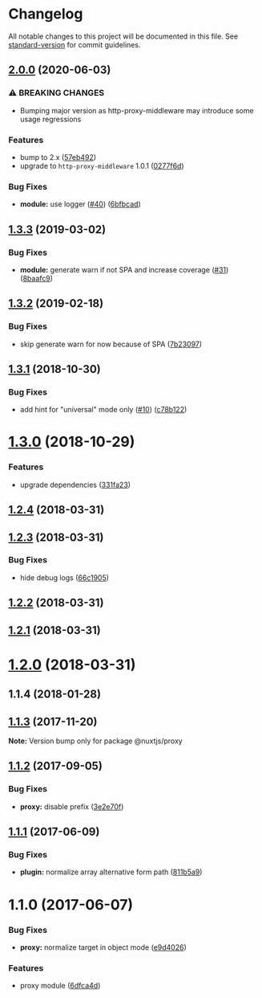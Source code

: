 # Changelog

All notable changes to this project will be documented in this file. See [standard-version](https://github.com/conventional-changelog/standard-version) for commit guidelines.

## [2.0.0](https://github.com/nuxt-community/proxy-module/compare/v1.3.3...v2.0.0) (2020-06-03)


### ⚠ BREAKING CHANGES

* Bumping major version as http-proxy-middleware may introduce some usage regressions

### Features

* bump to 2.x ([57eb492](https://github.com/nuxt-community/proxy-module/commit/57eb492c42cea6b6e90e4348065da308274fbc8a))
* upgrade to `http-proxy-middleware` 1.0.1 ([0277f6d](https://github.com/nuxt-community/proxy-module/commit/0277f6d0c753a73b2b4ab15223c1a5f9da0085ca))


### Bug Fixes

* **module:** use logger ([#40](https://github.com/nuxt-community/proxy-module/issues/40)) ([6bfbcad](https://github.com/nuxt-community/proxy-module/commit/6bfbcade52c364647c26084eb66a16ff6a7c7e11))

## [1.3.3](https://github.com/nuxt-community/proxy-module/compare/v1.3.2...v1.3.3) (2019-03-02)


### Bug Fixes

* **module:** generate warn if not SPA and increase coverage ([#31](https://github.com/nuxt-community/proxy-module/issues/31)) ([8baafc9](https://github.com/nuxt-community/proxy-module/commit/8baafc9))



## [1.3.2](https://github.com/nuxt-community/proxy-module/compare/v1.3.1...v1.3.2) (2019-02-18)


### Bug Fixes

* skip generate warn for now because of SPA ([7b23097](https://github.com/nuxt-community/proxy-module/commit/7b23097))



<a name="1.3.1"></a>
## [1.3.1](https://github.com/nuxt-community/proxy-module/compare/v1.3.0...v1.3.1) (2018-10-30)


### Bug Fixes

* add hint for "universal" mode only ([#10](https://github.com/nuxt-community/proxy-module/issues/10)) ([c78b122](https://github.com/nuxt-community/proxy-module/commit/c78b122))



<a name="1.3.0"></a>
# [1.3.0](https://github.com/nuxt-community/proxy-module/compare/v1.2.4...v1.3.0) (2018-10-29)


### Features

* upgrade dependencies ([331fa23](https://github.com/nuxt-community/proxy-module/commit/331fa23))



<a name="1.2.4"></a>
## [1.2.4](https://github.com/nuxt-community/proxy-module/compare/v1.2.3...v1.2.4) (2018-03-31)



<a name="1.2.3"></a>
## [1.2.3](https://github.com/nuxt-community/proxy-module/compare/v1.2.2...v1.2.3) (2018-03-31)


### Bug Fixes

* hide debug logs ([66c1905](https://github.com/nuxt-community/proxy-module/commit/66c1905))



<a name="1.2.2"></a>
## [1.2.2](https://github.com/nuxt-community/proxy-module/compare/v1.2.1...v1.2.2) (2018-03-31)



<a name="1.2.1"></a>
## [1.2.1](https://github.com/nuxt-community/proxy-module/compare/v1.2.0...v1.2.1) (2018-03-31)



<a name="1.2.0"></a>
# [1.2.0](https://github.com/nuxt-community/proxy-module/compare/v1.1.4...v1.2.0) (2018-03-31)



<a name="1.1.4"></a>
## 1.1.4 (2018-01-28)



<a name="1.1.3"></a>
## [1.1.3](https://github.com/nuxt/modules/compare/@nuxtjs/proxy@1.1.2...@nuxtjs/proxy@1.1.3) (2017-11-20)




**Note:** Version bump only for package @nuxtjs/proxy

<a name="1.1.2"></a>
## [1.1.2](https://github.com/nuxt/modules/compare/@nuxtjs/proxy@1.1.1...@nuxtjs/proxy@1.1.2) (2017-09-05)


### Bug Fixes

* **proxy:** disable prefix ([3e2e70f](https://github.com/nuxt/modules/commit/3e2e70f))




<a name="1.1.1"></a>
## [1.1.1](https://github.com/nuxt/modules/compare/@nuxtjs/proxy@1.1.0...@nuxtjs/proxy@1.1.1) (2017-06-09)


### Bug Fixes

* **plugin:** normalize array alternative form path ([811b5a9](https://github.com/nuxt/modules/commit/811b5a9))




<a name="1.1.0"></a>
# 1.1.0 (2017-06-07)


### Bug Fixes

* **proxy:** normalize target in object mode ([e9d4026](https://github.com/nuxt/modules/commit/e9d4026))


### Features

* proxy module ([6dfca4d](https://github.com/nuxt/modules/commit/6dfca4d))
